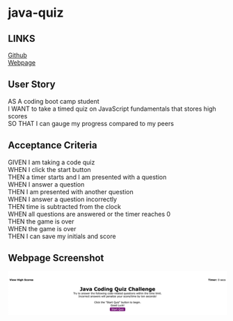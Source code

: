 # java-quiz
## LINKS
[Github](https://github.com/tahachaudhry/java-quiz) </br>
[Webpage](https://tahachaudhry.github.io/java-quiz/)
## User Story 
AS A coding boot camp student </br>
I WANT to take a timed quiz on JavaScript fundamentals that stores high scores</br>
SO THAT I can gauge my progress compared to my peers</br>

## Acceptance Criteria 
GIVEN I am taking a code quiz</br>
WHEN I click the start button</br>
THEN a timer starts and I am presented with a question</br>
WHEN I answer a question</br>
THEN I am presented with another question</br>
WHEN I answer a question incorrectly</br>
THEN time is subtracted from the clock</br>
WHEN all questions are answered or the timer reaches 0</br>
THEN the game is over</br>
WHEN the game is over</br>
THEN I can save my initials and score</br>

## Webpage Screenshot 
![Webpage Screenshot](./assets/images/webpage-screenshot.png)